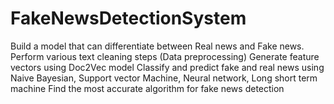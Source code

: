 # FakeNewsDetectionSystem


Build a model that can differentiate between Real news and Fake news.
Perform various text cleaning steps (Data preprocessing) Generate feature vectors using Doc2Vec model  Classify and predict fake and real news using Naive Bayesian, Support vector Machine, Neural network, Long short term machine Find the most accurate algorithm for fake news detection
